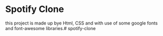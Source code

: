 # Spotify Clone
this project is made up bye Html, CSS and with use of some google fonts and font-awesome libraries.# spotify-clone
